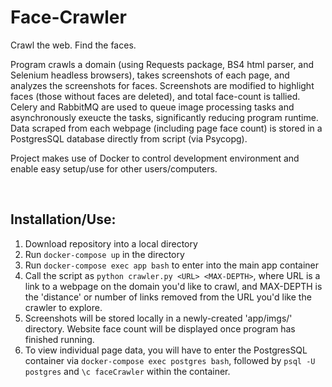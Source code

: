 # Face-Crawler
Crawl the web. Find the faces.

Program crawls a domain (using Requests package, BS4 html parser, and Selenium headless browsers), takes screenshots of each page, and analyzes the screenshots for faces.
Screenshots are modified to highlight faces (those without faces are deleted), and total face-count is tallied. 
Celery and RabbitMQ are used to queue image processing tasks and asynchronously exeucte the tasks, significantly reducing program runtime.
Data scraped from each webpage (including page face count) is stored in a PostgresSQL database directly from script (via Psycopg).

Project makes use of Docker to control development environment and enable easy setup/use for other users/computers.

<br>

## Installation/Use:
1. Download repository into a local directory
2. Run ```docker-compose up``` in the directory
3. Run ```docker-compose exec app bash``` to enter into the main app container
4. Call the script as ```python crawler.py <URL> <MAX-DEPTH>```, where URL is a link to a webpage on the domain you'd like to crawl, and MAX-DEPTH is the 'distance' or number of links removed from the URL you'd like the crawler to explore.
5. Screenshots will be stored locally in a newly-created 'app/imgs/' directory. Website face count will be displayed once program has finished running. 
6. To view individual page data, you will have to enter the PostgresSQL container via ```docker-compose exec postgres bash```, followed by ```psql -U postgres``` and ```\c faceCrawler``` within the container.
